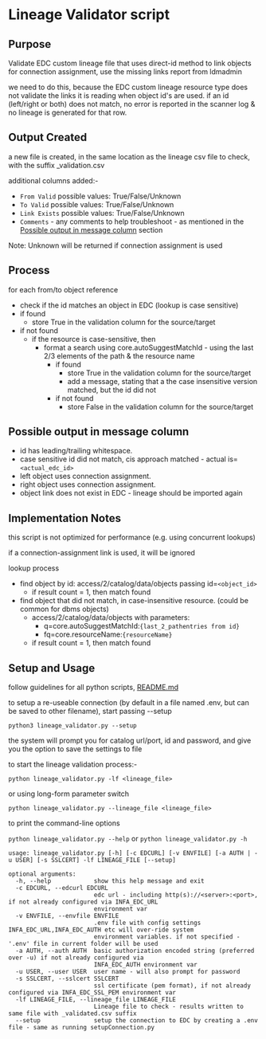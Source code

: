 # Lineage Validator script

## Purpose
Validate EDC custom lineage file that uses direct-id method to link objects
for connection assignment, use the missing links report from ldmadmin

we need to do this, because the EDC custom lineage resource type does not validate
the links it is reading when object id's are used.  if an id (left/right or both) does not match, no error is reported
in the scanner log & no lineage is generated for that row.

## Output Created
a new file is created, in the same location as the lineage csv file to check, with the suffix _validation.csv

additional columns added:-
- `From Valid`  possible values: True/False/Unknown
- `To Valid`    possible values: True/False/Unknown
- `Link Exists` possible values: True/False/Unknown
- `Comments`     - any comments to help troubleshoot - as mentioned in the [Possible output in message column](#possible-output-in-message-column) section

Note:  Unknown will be returned if connection assignment is used

## Process
for each from/to object reference
- check if the id matches an object in EDC (lookup is case sensitive)
- if found
  - store True in the validation column for the source/target
- if not found
  - if the resource is case-sensitive, then
    - format a search using core.autoSuggestMatchId - using the last 2/3 elements of the path & the resource name
       - if found
         - store True in the validation column for the source/target
         - add a message, stating that a the case insensitive version matched, but the id did not
       - if not found
         - store False in the validation column for the source/target


## Possible output in message column

- id has leading/trailing whitespace.
- case sensitive id did not match, cis approach matched - actual is=`<actual_edc_id>`
- left object uses connection assignment.
- right object uses connection assignment.
- object link does not exist in EDC - lineage should be imported again


## Implementation Notes

this script is not optimized for performance (e.g. using concurrent lookups)

if a connection-assignment link is used, it will be ignored

lookup process

- find object by id:  access/2/catalog/data/objects  passing id=`<object_id>`
  - if result count = 1, then match found
- find object that did not match, in case-insensitive resource.  (could be common for dbms objects)
  - access/2/catalog/data/objects with parameters:
    - q=core.autoSuggestMatchId:`{last_2_pathentries from id}`
    - fq=core.resourceName:`{resourceName}`
  - if result count = 1, then match found


## Setup and Usage

follow guidelines for all python scripts, [README.md](./README.md)

to setup a re-useable connection (by default in a file named .env, but can be saved to other filename), start passing --setup

`python3 lineage_validator.py --setup`

the system will prompt you for catalog url/port, id and password, and give you the option to save the settings to file

to start the lineage validation process:-

`python lineage_validator.py -lf <lineage_file>`

or using long-form parameter switch

`python lineage_validator.py --lineage_file <lineage_file>`

to print the command-line options

`python lineage_validator.py --help`  or `python lineage_validator.py -h`

```
usage: lineage_validator.py [-h] [-c EDCURL] [-v ENVFILE] [-a AUTH | -u USER] [-s SSLCERT] -lf LINEAGE_FILE [--setup]

optional arguments:
  -h, --help            show this help message and exit
  -c EDCURL, --edcurl EDCURL
                        edc url - including http(s)://<server>:<port>, if not already configured via INFA_EDC_URL
                        environment var
  -v ENVFILE, --envfile ENVFILE
                        .env file with config settings INFA_EDC_URL,INFA_EDC_AUTH etc will over-ride system
                        environment variables. if not specified - '.env' file in current folder will be used
  -a AUTH, --auth AUTH  basic authorization encoded string (preferred over -u) if not already configured via
                        INFA_EDC_AUTH environment var
  -u USER, --user USER  user name - will also prompt for password
  -s SSLCERT, --sslcert SSLCERT
                        ssl certificate (pem format), if not already configured via INFA_EDC_SSL_PEM environment var
  -lf LINEAGE_FILE, --lineage_file LINEAGE_FILE
                        Lineage file to check - results written to same file with _validated.csv suffix
  --setup               setup the connection to EDC by creating a .env file - same as running setupConnection.py
```

